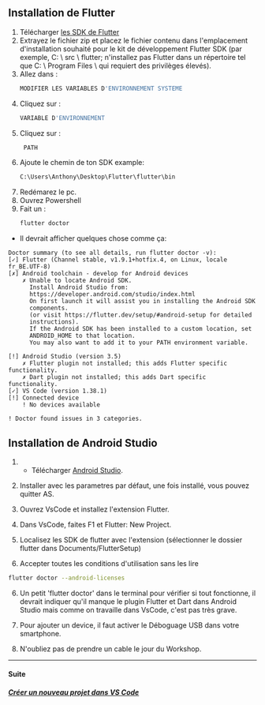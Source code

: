 ## Installation de Flutter

1. Télécharger [les SDK de Flutter](https://storage.googleapis.com/flutter_infra/releases/stable/windows/flutter_windows_v1.9.1+hotfix.4-stable.zip)
2. Extrayez le fichier zip et placez le fichier contenu dans l'emplacement d'installation souhaité pour le kit de développement Flutter SDK (par exemple, C: \ src \ flutter; n'installez pas Flutter dans un répertoire tel que C: \ Program Files \ qui requiert des privilèges élevés).
3. Allez dans :
   ```sh
   MODIFIER LES VARIABLES D'ENVIRONNEMENT SYSTEME
   ```
4. Cliquez sur :
   ```sh
   VARIABLE D'ENVIRONNEMENT
   ```
5. Cliquez sur :
   ```sh
    PATH
    ```
6. Ajoute le chemin de ton SDK example: 
   ```sh
   C:\Users\Anthony\Desktop\Flutter\flutter\bin
   ```
7. Redémarez le pc.
8.  Ouvrez Powershell
9.  Fait un :
    ```sh
    flutter doctor
    ```
  * Il devrait afficher quelques chose comme ça:

``` 
Doctor summary (to see all details, run flutter doctor -v):
[✓] Flutter (Channel stable, v1.9.1+hotfix.4, on Linux, locale fr_BE.UTF-8)
[✗] Android toolchain - develop for Android devices
    ✗ Unable to locate Android SDK.
      Install Android Studio from:
      https://developer.android.com/studio/index.html
      On first launch it will assist you in installing the Android SDK
      components.
      (or visit https://flutter.dev/setup/#android-setup for detailed
      instructions).
      If the Android SDK has been installed to a custom location, set
      ANDROID_HOME to that location.
      You may also want to add it to your PATH environment variable.

[!] Android Studio (version 3.5)
    ✗ Flutter plugin not installed; this adds Flutter specific functionality.
    ✗ Dart plugin not installed; this adds Dart specific functionality.
[✓] VS Code (version 1.38.1)
[!] Connected device
    ! No devices available

! Doctor found issues in 3 categories.
```
## Installation de Android Studio

1. * Télécharger [Android Studio](https://developer.android.com/studio).

2. Installer avec les parametres par défaut, une fois installé, vous pouvez quitter AS.

3. Ouvrez VsCode et installez l'extension Flutter.

4. Dans VsCode, faites F1 et Flutter: New Project.

5. Localisez les SDK de flutter avec l'extension (sélectionner le dossier flutter dans Documents/FlutterSetup)

6. Accepter toutes les conditions d'utilisation sans les lire

```sh
flutter doctor --android-licenses
```

6. Un petit 'flutter doctor' dans le terminal pour vérifier si tout fonctionne, il devrait indiquer qu'il manque le plugin Flutter et Dart dans Android Studio mais comme on travaille dans VsCode, c'est pas très grave.

7. Pour ajouter un device, il faut activer le Déboguage USB dans votre smartphone.

8. N'oubliez pas de prendre un cable le jour du Workshop.

***
#### Suite

##### [Créer un nouveau projet dans VS Code](nouveau_projet.md)